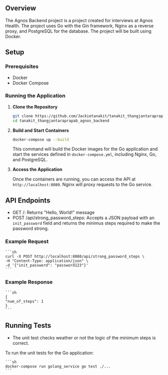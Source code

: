 ## Overview

The Agnos Backend project is a project created for interviews at Agnos Health. The project uses Go with the Gin framework, Nginx as a reverse proxy, and PostgreSQL for the database. The project will be built using Docker.

## Setup

### Prerequisites

- Docker
- Docker Compose

### Running the Application

1. **Clone the Repository**

    ```sh
    git clone https://github.com/Jackietanakit/tanakit_thangjantaraprapab_agnos_backend.git
    cd tanakit_thangjantaraprapab_agnos_backend
    ```

2. **Build and Start Containers**

    ```sh
    docker-compose up --build
    ```

    This command will build the Docker images for the Go application and start the services defined in `docker-compose.yml`, including Nginx, Go, and PostgreSQL.

3. **Access the Application**

    Once the containers are running, you can access the API at `http://localhost:8080`. Nginx will proxy requests to the Go service.

## API Endpoints

- GET /: Returns "Hello, World!" message
- POST /api/strong_password_steps: Accepts a JSON payload with an `init_password` field and returns the minimus steps required to make the password strong.

### Example Request
    ```sh
    curl -X POST http://localhost:8080/api/strong_password_steps \
    -H "Content-Type: application/json" \
    -d '{"init_password": "password123"}'
    ```
### Example Response
    ```sh
    {
    "num_of_steps": 1
    }
    ```

## Running Tests

- The unit test checks weather or not the logic of the minimum steps is correct.

To run the unit tests for the Go application:

    ```sh
    docker-compose run golang_service go test ./...
    ```


